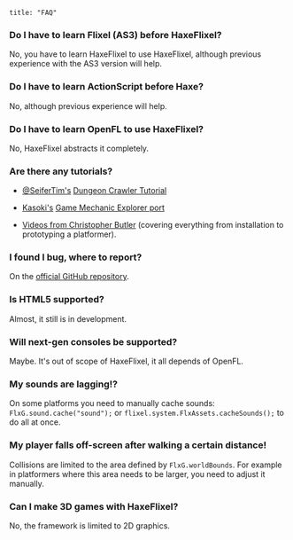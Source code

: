 ```
title: "FAQ"
```

### Do I have to learn Flixel (AS3) before HaxeFlixel?
No, you have to learn HaxeFlixel to use HaxeFlixel, although previous experience with the AS3 version will help.

### Do I have to learn ActionScript before Haxe?
No, although previous experience will help.

### Do I have to learn OpenFL to use HaxeFlixel?
No, HaxeFlixel abstracts it completely.

### Are there any tutorials?

- [@SeiferTim's](https://twitter.com/SeiferTim) [Dungeon Crawler Tutorial](http://haxeflixel.com/documentation/tutorials/)

- [Kasoki's](https://github.com/kasoki/GameMechanicExplorer-HaxeFlixel) [Game Mechanic Explorer port](http://gme.kasoki.de/)

- [Videos from Christopher Butler](https://www.youtube.com/watch?v=LpKvSPwHOP8&list=PLi0ypjD5PcV9xdjycW0hYi_HD297012tE)
(covering everything from installation to prototyping a platformer).

### I found I bug, where to report?
On the [official GitHub repository](https://github.com/HaxeFlixel/flixel/issues).

### Is HTML5 supported?
Almost, it still is in development.

### Will next-gen consoles be supported?
Maybe. It's out of scope of HaxeFlixel, it all depends of OpenFL.

### My sounds are lagging!?
On some platforms you need to manually cache sounds: `FlxG.sound.cache("sound");` or `flixel.system.FlxAssets.cacheSounds();` to do all at once.

### My player falls off-screen after walking a certain distance!
Collisions are limited to the area defined by `FlxG.worldBounds`. For example in platformers where this area needs to be larger, you need to adjust it manually.

### Can I make 3D games with HaxeFlixel?
No, the framework is limited to 2D graphics.
